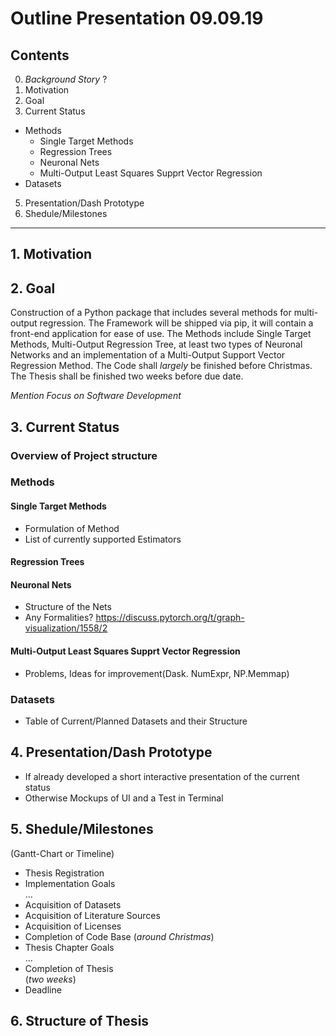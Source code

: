 # Outline Presentation 09.09.19

## Contents 
0. *Background Story* ?
1. Motivation 
2. Goal 
3. Current Status 
* Methods 
    * Single Target Methods 
    * Regression Trees 
    * Neuronal Nets 
    * Multi-Output Least Squares Supprt Vector Regression 
* Datasets 
5. Presentation/Dash Prototype 
5. Shedule/Milestones 

---
## 1. Motivation
## 2. Goal  
Construction of a Python package that includes several methods for multi-output regression. The Framework will be shipped via pip, it will contain a front-end application for ease of use. The Methods include Single Target Methods, Multi-Output Regression Tree, at least two types of Neuronal Networks and an implementation of a Multi-Output Support Vector Regression Method. The Code shall *largely* be finished before Christmas. The Thesis shall be finished two weeks before due date.  

*Mention Focus on Software Development*

## 3. Current Status 
### Overview of Project structure  


### Methods  
#### Single Target Methods  
* Formulation of Method 
* List of currently supported Estimators 

#### Regression Trees 
#### Neuronal Nets  
* Structure of the Nets 
* Any Formalities? https://discuss.pytorch.org/t/graph-visualization/1558/2
#### Multi-Output Least Squares Supprt Vector Regression 
* Problems, Ideas for improvement(Dask. NumExpr, NP.Memmap) 

### Datasets 
* Table of Current/Planned Datasets and their Structure 

## 4. Presentation/Dash Prototype 
* If already developed a short interactive presentation of the current status 
* Otherwise Mockups of UI and a Test in Terminal

## 5. Shedule/Milestones 
(Gantt-Chart or Timeline)
* Thesis Registration  
* Implementation Goals  
...
* Acquisition of Datasets 
* Acquisition of Literature Sources
* Acquisition of Licenses
* Completion of Code Base (*around Christmas*)
* Thesis Chapter Goals  
... 
* Completion of Thesis  
(*two weeks*)
* Deadline 

## 6. Structure of Thesis 

